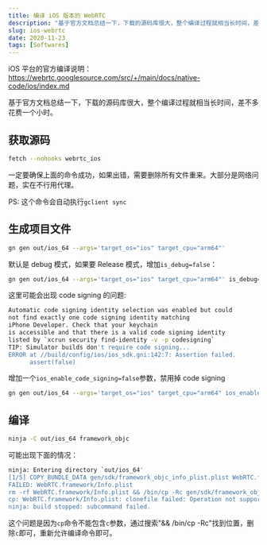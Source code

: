 ```yaml
---
title: 编译 iOS 版本的 WebRTC
description: "基于官方文档总结一下，下载的源码库很大，整个编译过程就相当长时间，差不多花费一个小时。"
slug: ios-webrtc
date: 2020-11-23
tags: [Softwares]
---
```


iOS 平台的官方编译说明：https://webrtc.googlesource.com/src/+/main/docs/native-code/ios/index.md

基于官方文档总结一下，下载的源码库很大，整个编译过程就相当长时间，差不多花费一个小时。

<!-- truncate -->

## 获取源码

```bash
fetch --nohooks webrtc_ios
```

一定要确保上面的命令成功，如果出错，需要删除所有文件重来。大部分是网络问题，实在不行用代理。

PS: 这个命令会自动执行`gclient sync`

## 生成项目文件

```bash
gn gen out/ios_64 --args='target_os="ios" target_cpu="arm64"'
```

默认是 debug 模式，如果要 Release 模式，增加`is_debug=false`：

```bash
gn gen out/ios_64 --args='target_os="ios" target_cpu="arm64"' is_debug=false
```

这里可能会出现 code signing 的问题:

```bash
Automatic code signing identity selection was enabled but could
not find exactly one code signing identity matching
iPhone Developer. Check that your keychain
is accessible and that there is a valid code signing identity
listed by `xcrun security find-identity -v -p codesigning`
TIP: Simulator builds don't require code signing...
ERROR at //build/config/ios/ios_sdk.gni:142:7: Assertion failed.
      assert(false)
```

增加一个`ios_enable_code_signing=false`参数，禁用掉 code signing

```bash
gn gen out/ios_64 --args='target_os="ios" target_cpu="arm64" ios_enable_code_signing=false' is_debug=false
```

## 编译

```bash
ninja -C out/ios_64 framework_objc
```

可能出现下面的情况：

```bash
ninja: Entering directory `out/ios_64'
[1/5] COPY_BUNDLE_DATA gen/sdk/framework_objc_info_plist.plist WebRTC.framework/Info.plist
FAILED: WebRTC.framework/Info.plist
rm -rf WebRTC.framework/Info.plist && /bin/cp -Rc gen/sdk/framework_objc_info_plist.plist WebRTC.framework/Info.plist
cp: WebRTC.framework/Info.plist: clonefile failed: Operation not supported
ninja: build stopped: subcommand failed.
```

这个问题是因为`cp`命令不能包含`c`参数，通过搜索"&& /bin/cp -Rc"找到位置，删除`c`即可，重新允许编译命令即可。
